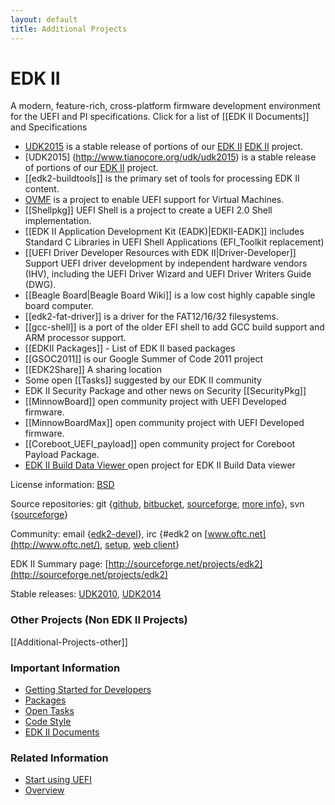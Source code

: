 ```yaml
---
layout: default
title: Additional Projects
---
```



EDK II
======
A modern, feature-rich, cross-platform firmware development environment for the UEFI and PI specifications. Click for a list of [[EDK II Documents]] and Specifications
*  <a href="{{baseurl}}/udk/udk2015" title="UDK2015">UDK2015</a> is a stable release of portions of our 
<a href="{{baseurl}}/edk2" title="EDK II"> EDK II</a>  [EDK II](http://www.tianocore.org/edk2/) project.
* [UDK2015] (http://www.tianocore.org/udk/udk2015)  is a stable release of portions of our [EDK II](http://www.tianocore.org/edk2/) project.
* [[edk2-buildtools]] is the primary set of tools for processing EDK II content.
* [OVMF](http://www.tianocore.org/ovmf/) is a project to enable UEFI support for Virtual Machines.
* [[Shellpkg]] UEFI Shell is a project to create a UEFI 2.0 Shell implementation.
* [[EDK II Application Development Kit (EADK)|EDKII-EADK]] includes Standard C Libraries in UEFI Shell Applications (EFI_Toolkit replacement)
* [[UEFI Driver Developer Resources with EDK II|Driver-Developer]] Support UEFI driver development by independent hardware vendors (IHV), including the UEFI Driver Wizard and UEFI Driver Writers Guide (DWG).
* [[Beagle Board|Beagle Board Wiki]] is a low cost highly capable single board computer.
* [[edk2-fat-driver]] is a driver for the FAT12/16/32 filesystems.
* [[gcc-shell]] is a port of the older EFI shell to add GCC build support and ARM processor support.
* [[EDKII Packages]] - List of EDK II based packages
* [[GSOC2011]] is our Google Summer of Code 2011 project
* [[EDK2Share]] A sharing location
* Some open [[Tasks]] suggested by our EDK II community
* EDK II Security Package and other news on Security [[SecurityPkg]]
* [[MinnowBoard]] open community project with UEFI Developed firmware. 
* [[MinnowBoardMax]] open community project with UEFI Developed firmware. 
* [[Coreboot_UEFI_payload]] open community project for Coreboot Payload Package.
* [EDK II Build Data Viewer ](https://github.com/01org/edkiibuilddataviewer) open project for EDK II Build Data viewer


License information: [BSD](http://www.opensource.org/licenses/bsd-license.php)

Source repositories: git {[github](https://github.com/tianocore/edk2), [bitbucket](https://bitbucket.org/tianocore/edk2), [sourceforge](https://sourceforge.net/p/tianocore/edk2), [more info](https://github.com/tianocore/tianocore.github.io/wiki/EDK2_git)}, svn {[sourceforge](https://svn.code.sf.net/p/edk2/code/trunk/edk2)}

Community: email {[edk2-devel](https://github.com/tianocore/tianocore.github.io/wiki/Edk2-devel)}, irc {\#edk2 on [www.oftc.net](http://www.oftc.net/), [setup](http://www.oftc.net/NickServ/CertFP/), [web client](http://webchat.oftc.net/?channels=edk2)}

EDK II Summary page: [http://sourceforge.net/projects/edk2](http://sourceforge.net/projects/edk2)

Stable releases: [UDK2010](https://github.com/tianocore/tianocore.github.io/wiki/UDK2010 "UEFI Development Kit 2010"), [UDK2014](http://www.tianocore.org/udk2014/ "UEFI Development Kit 2014")

### Other Projects (Non EDK II Projects)
[[Additional-Projects-other]]

### Important Information

-   [Getting Started for Developers](https://github.com/tianocore/tianocore.github.io/wiki/Getting_Started_with_EDK_II)
-   [Packages](https://github.com/tianocore/tianocore.github.io/wiki/EDKII_Packages)
-   [Open Tasks](https://github.com/tianocore/tianocore.github.io/wiki/Tasks)
-   [Code Style](https://github.com/tianocore/tianocore.github.io/wiki/Code_Style)
-   [EDK II Documents](https://github.com/tianocore/tianocore.github.io/wiki/EDK_II_Documents)

### Related Information

-   [Start using UEFI](https://github.com/tianocore/tianocore.github.io/wiki/Start_using_UEFI)
-   [Overview](https://github.com/tianocore/tianocore.github.io/wiki/EDK_II_Overview)
